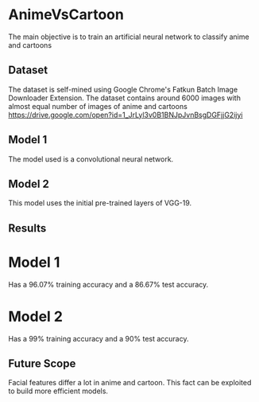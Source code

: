# AnimeVsCartoon

The main objective is to train an artificial neural network to classify anime and cartoons

## Dataset
The dataset is self-mined using Google Chrome's Fatkun Batch Image Downloader Extension.
The dataset contains around 6000 images with almost equal number of images of anime and cartoons
https://drive.google.com/open?id=1_JrLyl3v0B1BNJpJvnBsgDGFjjG2ijyi

## Model 1
The model used is a convolutional neural network.

## Model 2
This model uses the initial pre-trained layers of VGG-19.

## Results
 # Model 1 
  Has a 96.07% training accuracy and a 86.67% test accuracy.
 # Model 2
  Has a 99% training accuracy and a 90% test accuracy.
  
## Future Scope
Facial features differ a lot in anime and cartoon. This fact can be exploited to build more efficient models.

